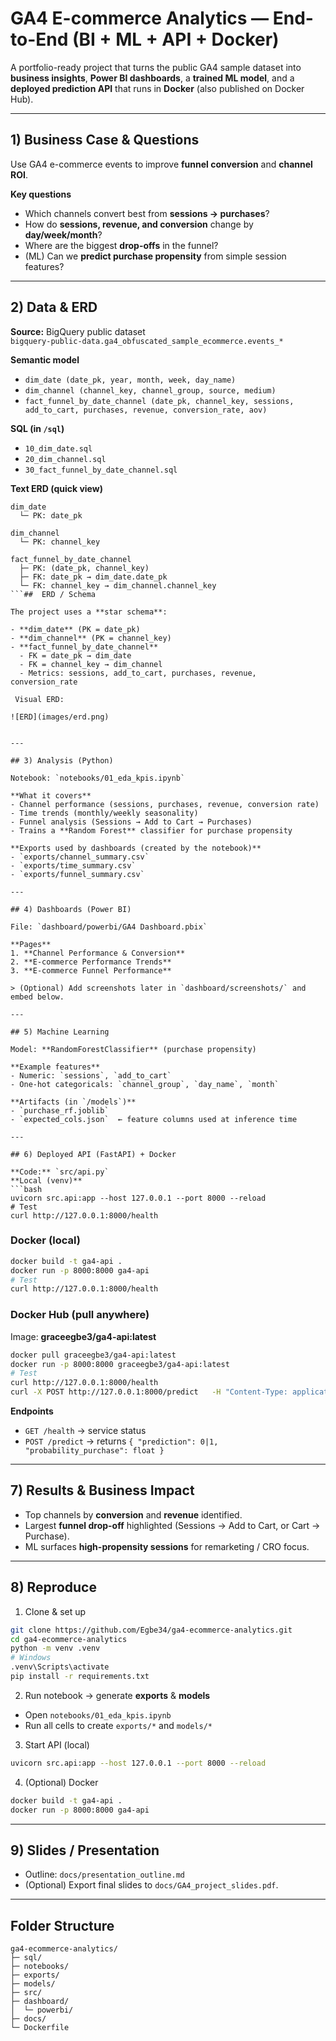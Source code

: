 # GA4 E-commerce Analytics — End-to-End (BI + ML + API + Docker)

A portfolio-ready project that turns the public GA4 sample dataset into **business insights**, **Power BI dashboards**, a **trained ML model**, and a **deployed prediction API** that runs in **Docker** (also published on Docker Hub).

---

## 1) Business Case & Questions

Use GA4 e-commerce events to improve **funnel conversion** and **channel ROI**.

**Key questions**
- Which channels convert best from **sessions → purchases**?
- How do **sessions, revenue, and conversion** change by **day/week/month**?
- Where are the biggest **drop-offs** in the funnel?
- (ML) Can we **predict purchase propensity** from simple session features?

---

## 2) Data & ERD

**Source:** BigQuery public dataset  
`bigquery-public-data.ga4_obfuscated_sample_ecommerce.events_*`

**Semantic model**
- `dim_date (date_pk, year, month, week, day_name)`
- `dim_channel (channel_key, channel_group, source, medium)`
- `fact_funnel_by_date_channel (date_pk, channel_key, sessions, add_to_cart, purchases, revenue, conversion_rate, aov)`

**SQL (in `/sql`)**
- `10_dim_date.sql`
- `20_dim_channel.sql`
- `30_fact_funnel_by_date_channel.sql`

**Text ERD (quick view)**
```
dim_date
  └─ PK: date_pk

dim_channel
  └─ PK: channel_key

fact_funnel_by_date_channel
  ├─ PK: (date_pk, channel_key)
  ├─ FK: date_pk → dim_date.date_pk
  └─ FK: channel_key → dim_channel.channel_key
```##  ERD / Schema

The project uses a **star schema**:

- **dim_date** (PK = date_pk)  
- **dim_channel** (PK = channel_key)  
- **fact_funnel_by_date_channel**  
  - FK = date_pk → dim_date  
  - FK = channel_key → dim_channel  
  - Metrics: sessions, add_to_cart, purchases, revenue, conversion_rate  

 Visual ERD:  

![ERD](images/erd.png)


---

## 3) Analysis (Python)

Notebook: `notebooks/01_eda_kpis.ipynb`

**What it covers**
- Channel performance (sessions, purchases, revenue, conversion rate)
- Time trends (monthly/weekly seasonality)
- Funnel analysis (Sessions → Add to Cart → Purchases)
- Trains a **Random Forest** classifier for purchase propensity

**Exports used by dashboards (created by the notebook)**
- `exports/channel_summary.csv`
- `exports/time_summary.csv`
- `exports/funnel_summary.csv`

---

## 4) Dashboards (Power BI)

File: `dashboard/powerbi/GA4 Dashboard.pbix`

**Pages**
1. **Channel Performance & Conversion**
2. **E-commerce Performance Trends**
3. **E-commerce Funnel Performance**

> (Optional) Add screenshots later in `dashboard/screenshots/` and embed below.

---

## 5) Machine Learning

Model: **RandomForestClassifier** (purchase propensity)

**Example features**
- Numeric: `sessions`, `add_to_cart`
- One-hot categoricals: `channel_group`, `day_name`, `month`

**Artifacts (in `/models`)**
- `purchase_rf.joblib`
- `expected_cols.json`  ← feature columns used at inference time

---

## 6) Deployed API (FastAPI) + Docker

**Code:** `src/api.py`  
**Local (venv)**
```bash
uvicorn src.api:app --host 127.0.0.1 --port 8000 --reload
# Test
curl http://127.0.0.1:8000/health
```

### Docker (local)
```bash
docker build -t ga4-api .
docker run -p 8000:8000 ga4-api
# Test
curl http://127.0.0.1:8000/health
```

### Docker Hub (pull anywhere)
Image: **graceegbe3/ga4-api:latest**
```bash
docker pull graceegbe3/ga4-api:latest
docker run -p 8000:8000 graceegbe3/ga4-api:latest
# Test
curl http://127.0.0.1:8000/health
curl -X POST http://127.0.0.1:8000/predict   -H "Content-Type: application/json"   -d '{"sessions":3,"add_to_cart":1,"channel_group":"Referral","day_name":"Saturday","month":12}'
```

**Endpoints**
- `GET /health` → service status  
- `POST /predict` → returns `{ "prediction": 0|1, "probability_purchase": float }`

---

## 7) Results & Business Impact

- Top channels by **conversion** and **revenue** identified.
- Largest **funnel drop-off** highlighted (Sessions → Add to Cart, or Cart → Purchase).
- ML surfaces **high-propensity sessions** for remarketing / CRO focus.

---

## 8) Reproduce

1) Clone & set up
```bash
git clone https://github.com/Egbe34/ga4-ecommerce-analytics.git
cd ga4-ecommerce-analytics
python -m venv .venv
# Windows
.venv\Scripts\activate
pip install -r requirements.txt
```

2) Run notebook → generate **exports** & **models**
- Open `notebooks/01_eda_kpis.ipynb`
- Run all cells to create `exports/*` and `models/*`

3) Start API (local)
```bash
uvicorn src.api:app --host 127.0.0.1 --port 8000 --reload
```

4) (Optional) Docker
```bash
docker build -t ga4-api .
docker run -p 8000:8000 ga4-api
```

---

## 9) Slides / Presentation

- Outline: `docs/presentation_outline.md`  
- (Optional) Export final slides to `docs/GA4_project_slides.pdf`.

---

## Folder Structure

```
ga4-ecommerce-analytics/
├─ sql/
├─ notebooks/
├─ exports/
├─ models/
├─ src/
├─ dashboard/
│  └─ powerbi/
├─ docs/
└─ Dockerfile
```
